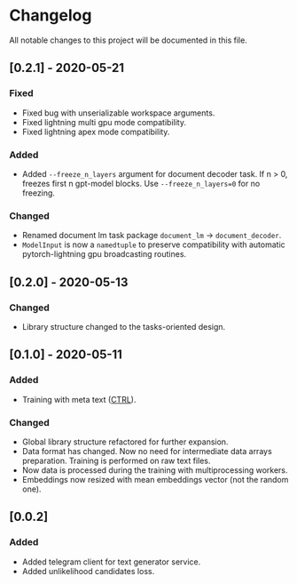 # Changelog
All notable changes to this project will be documented in this file.

## [0.2.1] - 2020-05-21
### Fixed
- Fixed bug with unserializable workspace arguments.
- Fixed lightning multi gpu mode compatibility.
- Fixed lightning apex mode compatibility.

### Added
- Added `--freeze_n_layers` argument for document decoder task. If n > 0, freezes first n
gpt-model blocks. Use `--freeze_n_layers=0` for no freezing.

### Changed
- Renamed document lm task package `document_lm` -> `document_decoder`.
- `ModelInput` is now a `namedtuple` to preserve compatibility with automatic pytorch-lightning
gpu broadcasting routines.

## [0.2.0] - 2020-05-13
### Changed
- Library structure changed to the tasks-oriented design.

## [0.1.0] - 2020-05-11
### Added
- Training with meta text ([CTRL](https://arxiv.org/pdf/1909.05858.pdf)).

### Changed
- Global library structure refactored for further expansion.
- Data format has changed. Now no need for intermediate data arrays preparation.
Training is performed on raw text files. 
- Now data is processed during the training with multiprocessing workers.
- Embeddings now resized with mean embeddings vector (not the random one).

## [0.0.2]
### Added
- Added telegram client for text generator service.
- Added unlikelihood candidates loss.